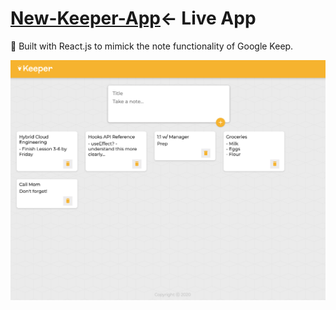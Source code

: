 # [New-Keeper-App](https://battaglia-v.github.io/New-Keeper-App/)<- Live App
:telescope: Built with React.js to mimick the note functionality of Google Keep.


![keeper-app](keeper-app.png)

